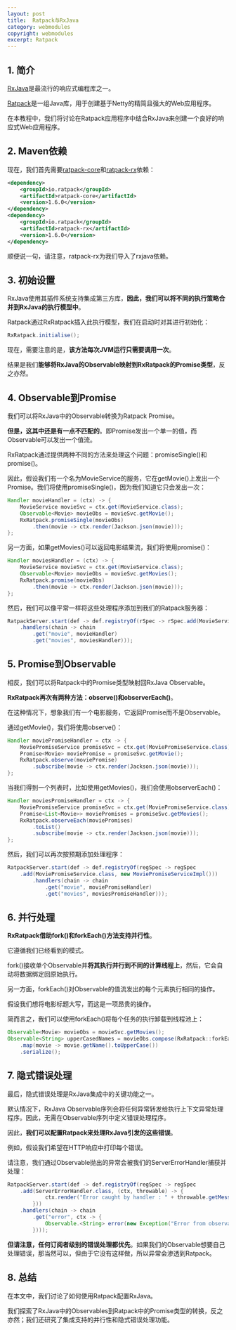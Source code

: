 ```yaml
---
layout: post
title:  Ratpack与RxJava
category: webmodules
copyright: webmodules
excerpt: Ratpack
---
```


## 1. 简介

[RxJava](https://www.baeldung.com/rxjava-tutorial)是最流行的响应式编程库之一。

[Ratpack](https://www.baeldung.com/ratpack)是一组Java库，用于创建基于Netty的精简且强大的Web应用程序。

在本教程中，我们将讨论在Ratpack应用程序中结合RxJava来创建一个良好的响应式Web应用程序。

## 2. Maven依赖

现在，我们首先需要[ratpack-core](https://mvnrepository.com/artifact/io.ratpack/ratpack-core)和[ratpack-rx](https://mvnrepository.com/artifact/io.ratpack/ratpack-rx)依赖：

```xml
<dependency>
    <groupId>io.ratpack</groupId>
    <artifactId>ratpack-core</artifactId>
    <version>1.6.0</version>
</dependency>
<dependency>
    <groupId>io.ratpack</groupId>
    <artifactId>ratpack-rx</artifactId>
    <version>1.6.0</version>
</dependency>
```

顺便说一句，请注意，ratpack-rx为我们导入了rxjava依赖。

## 3. 初始设置

RxJava使用其插件系统支持集成第三方库，**因此，我们可以将不同的执行策略合并到RxJava的执行模型中**。 

Ratpack通过RxRatpack插入此执行模型，我们在启动时对其进行初始化：

```java
RxRatpack.initialise();
```

现在，需要注意的是，**该方法每次JVM运行只需要调用一次**。

结果是我们**能够将RxJava的Observable映射到RxRatpack的Promise类型**，反之亦然。

## 4. Observable到Promise

我们可以将RxJava中的Observable转换为Ratpack Promise。

**但是，这其中还是有一点不匹配的**。即Promise发出一个单一的值，而Observable可以发出一个值流。

RxRatpack通过提供两种不同的方法来处理这个问题：promiseSingle()和promise()。

因此，假设我们有一个名为MovieService的服务，它在getMovie()上发出一个Promise。我们将使用promiseSingle()，因为我们知道它只会发出一次：

```java
Handler movieHandler = (ctx) -> {
    MovieService movieSvc = ctx.get(MovieService.class);
    Observable<Movie> movieObs = movieSvc.getMovie();
    RxRatpack.promiseSingle(movieObs)
        .then(movie -> ctx.render(Jackson.json(movie)));
};
```

另一方面，如果getMovies()可以返回电影结果流，我们将使用promise()：

```java
Handler moviesHandler = (ctx) -> {
    MovieService movieSvc = ctx.get(MovieService.class);
    Observable<Movie> movieObs = movieSvc.getMovies();
    RxRatpack.promise(movieObs)
        .then(movie -> ctx.render(Jackson.json(movie)));
};
```

然后，我们可以像平常一样将这些处理程序添加到我们的Ratpack服务器：

```java
RatpackServer.start(def -> def.registryOf(rSpec -> rSpec.add(MovieService.class, new MovieServiceImpl()))
    .handlers(chain -> chain
        .get("movie", movieHandler)
        .get("movies", moviesHandler)));
```

## 5. Promise到Observable

相反，我们可以将Ratpack中的Promise类型映射回RxJava Observable。 

**RxRatpack再次有两种方法：observe()和observerEach()**。

在这种情况下，想象我们有一个电影服务，它返回Promise而不是Observable。

通过getMovie()，我们将使用observe()：

```java
Handler moviePromiseHandler = ctx -> {
    MoviePromiseService promiseSvc = ctx.get(MoviePromiseService.class);
    Promise<Movie> moviePromise = promiseSvc.getMovie();
    RxRatpack.observe(moviePromise)
        .subscribe(movie -> ctx.render(Jackson.json(movie)));
};
```

当我们得到一个列表时，比如使用getMovies()，我们会使用observerEach()：

```java
Handler moviesPromiseHandler = ctx -> {
    MoviePromiseService promiseSvc = ctx.get(MoviePromiseService.class);
    Promise<List<Movie>> moviePromises = promiseSvc.getMovies();
    RxRatpack.observeEach(moviePromises)
        .toList()
        .subscribe(movie -> ctx.render(Jackson.json(movie)));
};
```

然后，我们可以再次按预期添加处理程序：

```java
RatpackServer.start(def -> def.registryOf(regSpec -> regSpec
    .add(MoviePromiseService.class, new MoviePromiseServiceImpl()))
        .handlers(chain -> chain
            .get("movie", moviePromiseHandler)
            .get("movies", moviesPromiseHandler)));
```

## 6. 并行处理

**RxRatpack借助fork()和forkEach()方法支持并行性**。

它遵循我们已经看到的模式。

fork()接收单个Observable并**将其执行并行到不同的计算线程上**，然后，它会自动将数据绑定回原始执行。

另一方面，forkEach()对Observable的值流发出的每个元素执行相同的操作。

假设我们想将电影标题大写，而这是一项昂贵的操作。

简而言之，我们可以使用forkEach()将每个任务的执行卸载到线程池上：

```java
Observable<Movie> movieObs = movieSvc.getMovies();
Observable<String> upperCasedNames = movieObs.compose(RxRatpack::forkEach)
    .map(movie -> movie.getName().toUpperCase())
    .serialize();
```

## 7. 隐式错误处理

最后，隐式错误处理是RxJava集成中的关键功能之一。

默认情况下，RxJava Observable序列会将任何异常转发给执行上下文异常处理程序。因此，无需在Observable序列中定义错误处理程序。

因此，**我们可以配置Ratpack来处理RxJava引发的这些错误**。

例如，假设我们希望在HTTP响应中打印每个错误。

请注意，我们通过Observable抛出的异常会被我们的ServerErrorHandler捕获并处理：

```java
RatpackServer.start(def -> def.registryOf(regSpec -> regSpec
    .add(ServerErrorHandler.class, (ctx, throwable) -> {
            ctx.render("Error caught by handler : " + throwable.getMessage());
        }))
    .handlers(chain -> chain
        .get("error", ctx -> {
            Observable.<String> error(new Exception("Error from observable")).subscribe(s -> {});
        })));
```

**但请注意，任何订阅者级别的错误处理都优先**。如果我们的Observable想要自己处理错误，那当然可以，但由于它没有这样做，所以异常会渗透到Ratpack。

## 8. 总结

在本文中，我们讨论了如何使用Ratpack配置RxJava。

我们探索了RxJava中的Observables到Ratpack中的Promise类型的转换，反之亦然；我们还研究了集成支持的并行性和隐式错误处理功能。